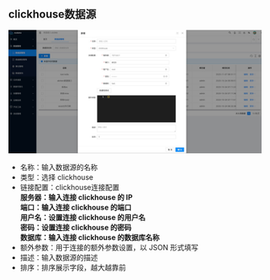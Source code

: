 clickhouse数据源
----

![输入图片说明](https://raw.githubusercontent.com/xuwei95/ezdata_press/master/images/datasource_clickhouse.png?raw=true "在这里输入图片标题")

- 名称：输入数据源的名称
- 类型：选择 clickhouse
- 链接配置：clickhouse连接配置  
  **服务器：输入连接 clickhouse 的 IP**  
  **端口：输入连接 clickhouse 的端口**  
  **用户名：设置连接 clickhouse 的用户名**  
  **密码：设置连接 clickhouse 的密码**  
  **数据库：输入连接 clickhouse 的数据库名称**  
- 额外参数：用于连接的额外参数设置，以 JSON 形式填写
- 描述：输入数据源的描述
- 排序：排序展示字段，越大越靠前
